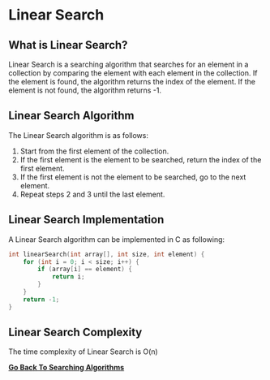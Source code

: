 # Linear Search

## What is Linear Search?

Linear Search is a searching algorithm that searches for an element in a collection by comparing the element with each element in the collection. If the element is found, the algorithm returns the index of the element. If the element is not found, the algorithm returns -1.

## Linear Search Algorithm

The Linear Search algorithm is as follows:

1. Start from the first element of the collection.
2. If the first element is the element to be searched, return the index of the first element.
3. If the first element is not the element to be searched, go to the next element.
4. Repeat steps 2 and 3 until the last element.

## Linear Search Implementation

A Linear Search algorithm can be implemented in C as following:

```c
int linearSearch(int array[], int size, int element) {
    for (int i = 0; i < size; i++) {
        if (array[i] == element) {
            return i;
        }
    }
    return -1;
}
```

## Linear Search Complexity

The time complexity of Linear Search is O(n)

[**Go Back To Searching Algorithms**](README.md)
